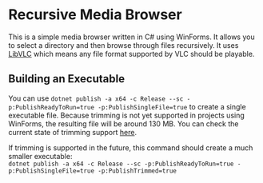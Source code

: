 ﻿# Recursive Media Browser
This is a simple media browser written in C# using WinForms. It allows you to select a directory and then browse through files recursively.
It uses [LibVLC](https://www.videolan.org/vlc/libvlc.html) which means any file format supported by VLC should be playable.

## Building an Executable
You can use `dotnet publish -a x64 -c Release --sc -p:PublishReadyToRun=true -p:PublishSingleFile=true` to create a single executable file.
Because trimming is not yet supported in projects using WinForms, the resulting file will be around 130 MB.
You can check the current state of trimming support [here](https://github.com/dotnet/winforms/issues/4649).

If trimming is supported in the future, this command should create a much smaller executable:  
`dotnet publish -a x64 -c Release --sc -p:PublishReadyToRun=true -p:PublishSingleFile=true -p:PublishTrimmed=true`